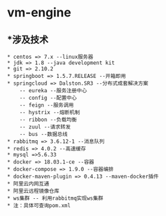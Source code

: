 # vm-engine
## *涉及技术
    * centos => 7.x --linux服务器
    * jdk => 1.8 --java development kit
    * git => 2.10.2
    * springboot => 1.5.7.RELEASE --开箱即用
    * springcloud => Dalston.SR3 --分布式成套解决方案
        -- eureka --服务注册中心
        -- config --配置中心
        -- feign --服务调用
        -- hystrix --熔断机制
        -- ribbon --负载均衡 
        -- zuul --请求转发
        -- bus --数据总线
    * rabbitmq => 3.6.12-1 --消息队列
    * redis => 4.0.2 --高速缓存
    * mysql =>5.6.33
    * docker => 18.03.1-ce --容器
    * docker-compose => 1.9.0 --容器编排
    * docker-maven-plugin => 0.4.13 --maven-docker插件
    * 阿里云内网互通
    * 阿里云远程镜像仓库
    * ws集群 -- 利用rabbitmq实现ws集群
    * 注：具体可查询pom.xml







